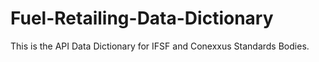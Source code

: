 # Fuel-Retailing-Data-Dictionary
This is the API Data Dictionary for IFSF and Conexxus Standards Bodies.
